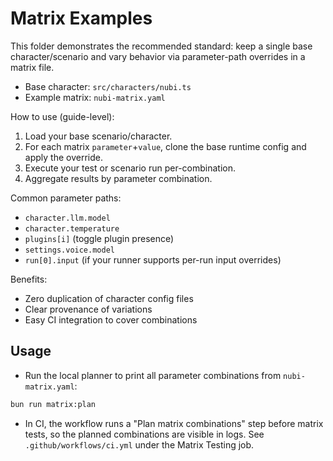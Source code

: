 # Matrix Examples

This folder demonstrates the recommended standard: keep a single base character/scenario and vary behavior via parameter-path overrides in a matrix file.

- Base character: `src/characters/nubi.ts`
- Example matrix: `nubi-matrix.yaml`

How to use (guide-level):

1. Load your base scenario/character.
2. For each matrix `parameter`+`value`, clone the base runtime config and apply the override.
3. Execute your test or scenario run per-combination.
4. Aggregate results by parameter combination.

Common parameter paths:

- `character.llm.model`
- `character.temperature`
- `plugins[i]` (toggle plugin presence)
- `settings.voice.model`
- `run[0].input` (if your runner supports per-run input overrides)

Benefits:

- Zero duplication of character config files
- Clear provenance of variations
- Easy CI integration to cover combinations

## Usage

- Run the local planner to print all parameter combinations from `nubi-matrix.yaml`:

```bash
bun run matrix:plan
```

- In CI, the workflow runs a "Plan matrix combinations" step before matrix tests, so the planned combinations are visible in logs. See `.github/workflows/ci.yml` under the Matrix Testing job.
